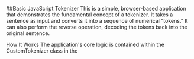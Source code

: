 ##Basic JavaScript Tokenizer
This is a simple, browser-based application that demonstrates the fundamental concept of a tokenizer. It takes a sentence as input and converts it into a sequence of numerical "tokens." It can also perform the reverse operation, decoding the tokens back into the original sentence.

How It Works
The application's core logic is contained within the CustomTokenizer class in the <script> tag.

Tokenizer: The encode(text) method processes the input. It first converts the text to lowercase and then uses a regular expression to split it into individual words, ignoring spaces and punctuation.

Vocabulary: As it processes each word, it checks if the word has been seen before.

If the word is new, it is added to a vocabulary object and assigned a new, sequential ID using an idCounter.

If the word has been seen, it uses the existing ID.

Decoding: The decode(tokenIds) method takes an array of numerical token IDs. It uses a reverseVocabulary object to look up the word associated with each ID and then joins the words back into a sentence.

How to Use
Open the HTML file in any modern web browser.

Type or paste a sentence into the text box.

Click the "Tokenize Text" button to see the numerical tokens generated for your sentence.

The "Decoded Text" area will show the sentence as it is reconstructed from the tokens.

Click the "Reset" button to clear the input and output fields, as well as the internal vocabulary, allowing you to start fresh.

Next Steps
This is a very basic implementation. You could extend this project by:

Handling punctuation and special characters more effectively.

Implementing a fixed, pre-defined vocabulary instead of generating new IDs on the fly.

Using more advanced tokenization methods like Byte-Pair Encoding (BPE) for better efficiency with longer texts.
